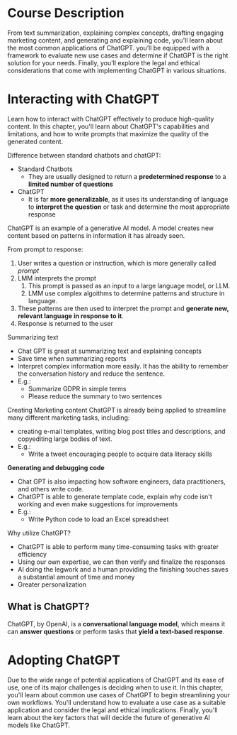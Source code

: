# Course Description
From text summarization, explaining complex concepts, drafting engaging marketing content, and generating and explaining code, you'll learn about the most common applications of ChatGPT. you’ll be equipped with a framework to evaluate new use cases and determine if ChatGPT is the right solution for your needs. Finally, you'll explore the legal and ethical considerations that come with implementing ChatGPT in various situations.

# Interacting with ChatGPT
Learn how to interact with ChatGPT effectively to produce high-quality content. In this chapter, you'll learn about ChatGPT's capabilities and limitations, and how to write prompts that maximize the quality of the generated content. 

Difference between standard chatbots and chatGPT:
- Standard Chatbots
    - They are usually designed to return a **predetermined response** to a **limited number of questions**
- ChatGPT
    - It is far **more generalizable**, as it uses its understanding of language to **interpret the question** or task and determine the most appropriate response


ChatGPT is an example of a generative AI model. A model creates new content based on patterns in information it has already seen.


From prompt to response:
1. User writes a question or instruction, which is more generally called *prompt*
2. LMM interprets the prompt
    1. This prompt is passed as an input to a large language model, or LLM. 
    1. LMM use complex algoithms to determine patterns and structure in language.
3. These patterns are then used to interpret the prompt and **generate new, relevant language in response to it**.
4. Response is returned to the user

Summarizing text
- Chat GPT is great at summarizing text and explaining concepts
- Save time when summarizing reports
- Interpret complex information more easily. It has the ability to remember the conversation history and reduce the sentence.
- E.g.:
    - Summarize GDPR in simple terms
    - Please reduce the summary to two sentences

Creating Marketing content
ChatGPT is already being applied to streamline many different marketing tasks, including:
- creating e-mail templates, writing blog post titles and descriptions, and copyediting large bodies of text.
- E.g.:
    - Write a tweet encouraging people to acquire data literacy skills

**Generating and debugging code**
- Chat GPT is also impacting how software engineers, data practitioners, and others write code.
- ChatGPT is able  to generate template code, explain why code isn't working and even make suggestions for improvements
- E.g.:
    - Write Python code to load an Excel spreadsheet

Why utilize ChatGPT?
- ChatGPT is able to perform many time-consuming tasks with greater efficiency
- Using our own expertise, we can then verify and finalize the responses
- AI doing the legwork and a human providing the finishing touches saves a substantial amount of time and money
- Greater personalization



## What is ChatGPT?
ChatGPT, by OpenAI, is a **conversational language model**, which means it can **answer questions** or perform tasks that **yield a text-based response**.

# Adopting ChatGPT
Due to the wide range of potential applications of ChatGPT and its ease of use, one of its major challenges is deciding when to use it. In this chapter, you'll learn about common use cases of ChatGPT to begin streamlining your own workflows. You'll understand how to evaluate a use case as a suitable application and consider the legal and ethical implications. Finally, you'll learn about the key factors that will decide the future of generative AI models like ChatGPT. 

